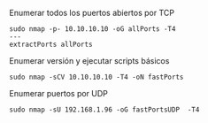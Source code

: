 Enumerar todos los puertos abiertos por TCP
```
sudo nmap -p- 10.10.10.10 -oG allPorts -T4
---
extractPorts allPorts
```

Enumerar versión y ejecutar scripts básicos
```
sudo nmap -sCV 10.10.10.10 -T4 -oN fastPorts
```

Enumerar puertos por UDP
```
sudo nmap -sU 192.168.1.96 -oG fastPortsUDP  -T4
```